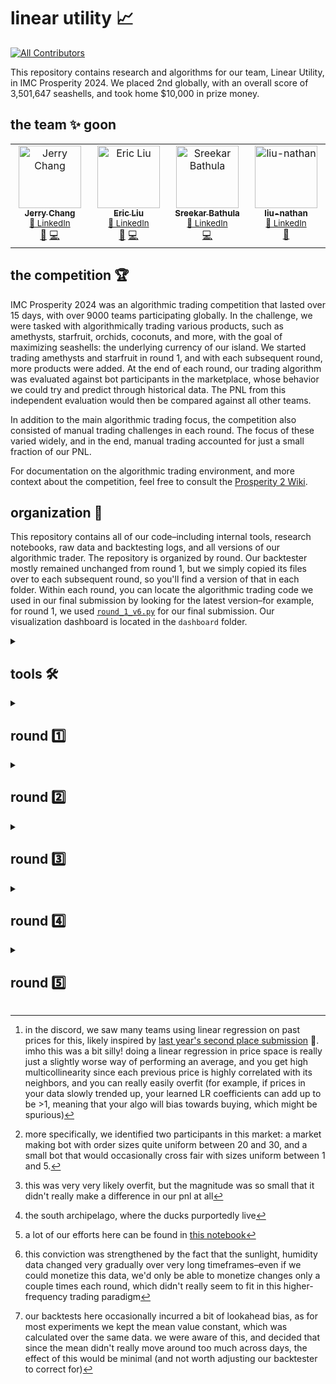 # linear utility 📈
<!-- ALL-CONTRIBUTORS-BADGE:START - Do not remove or modify this section -->
[![All Contributors](https://img.shields.io/badge/all_contributors-3-orange.svg?style=flat-square)](#contributors-)
<!-- ALL-CONTRIBUTORS-BADGE:END -->

This repository contains research and algorithms for our team, Linear Utility, in IMC Prosperity 2024. We placed 2nd globally, with an overall score of 3,501,647 seashells, and took home $10,000 in prize money. 

## the team ✨ goon

<!-- ALL-CONTRIBUTORS-LIST:START - Do not remove or modify this section -->
<!-- prettier-ignore-start -->
<!-- markdownlint-disable -->
<table>
  <tbody>
    <tr>
      <td align="center" valign="top" width="14.28%">
        <a href="https://github.com/jcgs2503">
          <img src="https://avatars.githubusercontent.com/u/63511765?v=4?s=100" width="100px;" alt="Jerry Chang"/>
          <br /><sub><b>Jerry Chang</b></sub></a>
        <br /><sub><a href="https://www.linkedin.com/in/chieh-chang/" title="LinkedIn">🔗 LinkedIn</a></sub>
        <br /><a href="#research-jcgs2503" title="Research">🔬</a>
        <a href="https://github.com/ericcccsliu/imc-prosperity-2/commits?author=jcgs2503" title="Code">💻</a>
      </td>
      <td align="center" valign="top" width="14.28%">
        <a href="https://github.com/ericcccsliu">
          <img src="https://avatars.githubusercontent.com/u/62641231?v=4?s=100" width="100px;" alt="Eric Liu"/>
          <br /><sub><b>Eric Liu</b></sub></a>
        <br /><sub><a href="https://www.linkedin.com/in/ericccccc/" title="LinkedIn">🔗 LinkedIn</a></sub>
        <br /><a href="#research-ericcccsliu" title="Research">🔬</a>
        <a href="https://github.com/ericcccsliu/imc-prosperity-2/commits?author=ericcccsliu" title="Code">💻</a>
      </td>
      <td align="center" valign="top" width="14.28%">
        <a href="https://github.com/sreekar-bathula">
          <img src="https://avatars.githubusercontent.com/u/86486991?v=4?s=100" width="100px;" alt="Sreekar Bathula"/>
          <br /><sub><b>Sreekar Bathula</b></sub></a>
        <br /><sub><a href="https://www.linkedin.com/in/sreekar-bathula/" title="LinkedIn">🔗 LinkedIn</a></sub>
        <br /><a href="https://github.com/ericcccsliu/imc-prosperity-2/commits?author=sreekar-bathula" title="Code">💻</a>
      </td>
      <td align="center" valign="top" width="14.28%">
        <a href="https://github.com/liu-nathan">
          <img src="https://avatars.githubusercontent.com/u/113719450?v=4?s=100" width="100px;" alt="liu-nathan"/>
          <br /><sub><b>liu-nathan</b></sub></a>
        <br /><sub><a href="https://www.linkedin.com/in/nl-nathanliu/" title="LinkedIn">🔗 LinkedIn</a></sub>
        <br /><a href="https://github.com/ericcccsliu/imc-prosperity-2/commits?author=liu-nathan" title="Research">🔬</a>
      </td>
    </tr>
  </tbody>
</table>

<!-- markdownlint-restore -->
<!-- prettier-ignore-end -->
<!-- ALL-CONTRIBUTORS-LIST:END -->

## the competition 🏆


IMC Prosperity 2024 was an algorithmic trading competition that lasted over 15 days, with over 9000 teams participating globally. In the challenge, we were tasked with algorithmically trading various products, such as amethysts, starfruit, orchids, coconuts, and more, with the goal of maximizing seashells: the underlying currency of our island. We started trading amethysts and starfruit in round 1, and with each subsequent round, more products were added. At the end of each round, our trading algorithm was evaluated against bot participants in the marketplace, whose behavior we could try and predict through historical data. The PNL from this independent evaluation would then be compared against all other teams. 

In addition to the main algorithmic trading focus, the competition also consisted of manual trading challenges in each round. The focus of these varied widely, and in the end, manual trading accounted for just a small fraction of our PNL. 

For documentation on the algorithmic trading environment, and more context about the competition, feel free to consult the [Prosperity 2 Wiki](https://imc-prosperity.notion.site/Prosperity-2-Wiki-fe650c0292ae4cdb94714a3f5aa74c85). 

## organization 📂

This repository contains all of our code–including internal tools, research notebooks, raw data and backtesting logs, and all versions of our algorithmic trader. The repository is organized by round. Our backtester mostly remained unchanged from round 1, but we simply copied its files over to each subsequent round, so you'll find a version of that in each folder. Within each round, you can locate the algorithmic trading code we used in our final submission by looking for the latest version–for example, for round 1, we used [`round_1_v6.py`](https://github.com/ericcccsliu/imc-prosperity-2/blob/main/round1/round_1_v6.py) for our final submission. Our visualization dashboard is located in the `dashboard` folder. 

<details>
<summary><h2>tools 🛠️</h2></summary>

Instead of relying heavily on open-source tools, which many successful teams did, we decided instead to build our tools in-house. This gave us the ability to tailor our tools heavily to our own needs. We built two main tools: a backtester and a visualization dashboard. 

### backtester 🔙

We realized we needed a comprehensive backtesting environment very early on. Our backtester was built to take in historical data and a trading algorithm. With the historical data, it would construct all the necessary information (replicating the actual trading environment perfectly) that our trading algorithm needed, input it into our trading algorithm, and receive the orders that our algorithm would send. Then, it would match those orders to the orderbook to generate trades. In order to simulate market making, we would also look at trades between bots at each iteration. If there was a trade between bots at a price worse than our own quotes, we'd attribute the trade to ourselves. After running, our backtester would create a log file in the exact same format as the Prosperity website. 

Because we often found ourselves backtesting over various parameters to find the best combination, we also modified our trader class to optionally take in trading parameters as a dictionary upon instantiation. This allowed us to gridsearch over all possible parameters in backtesting, allowing us to quickly optimize our ideas. 

### dashboard 💨

The dashboard we developed helped us a lot during the early rounds in pnl generation, allowing us to develop new alpha and also optimize our alphas by finding desirable trades our algorithm didn't do or undesirable trades that our algorithm did. One extremely helpful feature we developed was a syncing functionality, where clicking on a graph (or entering a specific timestamp manually) would synchronize all visualizations to that timestamp, allowing us to explore local anomalies in depth. 

![332262673-fb1ab2d8-72a6-4d95-bbaa-ab15cd578a8d](https://github.com/ericcccsliu/imc-prosperity-2/assets/62641231/5878101d-53e3-46c1-a646-85bb84bd0b3d)
<p align="center">
  <em>we used to have actual section headers, but at some point we (Jerry and Eric) got hungry and started editing them</em>
</p>

</details>
<details>
<summary><h2>round 1️⃣</h2></summary>

In round 1, we had access to two symbols to trade: amethysts and starfruit. 

### amethysts 🔮
Amethysts were fairly simple, as the fair price clearly never deviated from 10,000. As such, we wrote our algorithm to trade against bids above 10,000 and asks below 10,000. Besides taking orders, our algorithm also would market-make, placing bids and asks below and above 10,000, respectively, with a certain edge. Using our backtester, we gridsearched over several different values to find the most profitable edge to request. This worked well, getting us about 16k seashells over backtests

However, through looking at backtest logs in our dashapp, we discovered that many profitable trades were prevented by our position limits, as we were unable to long or short more than 20 amethysts (and starfruit) at any given moment. To fix this issue, we implemented a strategy to clear our position–our algorithm would do 0 ev trades, if available, just to get our position closer to 0, so that we'd be able to do more positive ev trades later on. This strategy bumped our pnl up by about 3%. 

### starfruit ⭐

Finding a good fair price for starfruit was tougher, as its price wasn't fixed–it would slowly randomwalk around. Nonetheless, we observed that the price was relatively stable locally. So we created a fair using a rolling average of the mid price over the last *n* timestamps, where *n* was a parameter which we could optimize over in backtests[^1]. Market-making, taking, and clearing (the same strategies we did with amethysts) worked quite well around this fair value. 

However, using the mid price–even in averaging over it–didn't seem to be the best, as the mid price was noisy from market participants continually putting orders past mid (orders that we thought were good to fair and therefore ones that we wanted to trade against). Looking at the orderbook, we found out that, at all times, there was a market making bot quoting relatively large sizes on both sides, at prices that were unaffected by smaller participants[^2]. Using this market maker's mid price as a fair turned out to be much less noisy and generated more pnl in backtests. 

<img width="744" alt="Screenshot 2024-05-20 at 11 54 46 PM" src="https://github.com/ericcccsliu/imc-prosperity-2/assets/62641231/26d2f65c-2a5a-4252-8094-34a35a280020">
<p align="center">
  <em>histograms of volumes on the first and second level of the bid side</em>
</p>

Surprisingly, when we tested our algorithm on the website, we figured out that the website was marking our pnl to the market maker's mid instead of the actual mid price. We were able to verify this by backtesting a trading algorithm that bought 1 starfruit in the first timestamp and simply held it to the end–our pnl graph marked to market maker mid in our own backtesting environment exactly replicated the pnl graph on the website. This boosted our confidence in using the market maker mid as fair, as we realized that we'd just captured the true internal fair of the game. Besides this, some research on the fair price showed that starfruit was very slightly mean reverting[^3], and the rest was very similar to amethysts, where we took orders and quoted orders with a certain edge, optimizing all parameters in our internal backtester with a grid search.

After round 1, our team was ranked #3 in the world overall. We had an algo trading profit of 34,498 seashells–just 86 seashells behind first place.

</details>

<details>
<summary><h2>round 2️⃣</h2></summary>
  
### orchids 🥀
Orchids were introduced in round 2, as well as a bunch of data on sunlight, humidity, import/export tariffs, and shipping costs. The premise was that orchids were grown on a separate island[^4], and had to be imported–subject to import tariffs and shipping costs, and that they would degrade with suboptimal levels of sunlight and humidity. We were able to trade orchids both in a market on our own island, as well as through importing them from the South archipelago. With this, we had two initial approaches. The obvious approach, to us, was to look for alpha in all the data available, investigating if the price of orchids could be predicted using sunlight, humidity, etc. The other approach involved understanding exactly how the mechanisms for trading orchids worked, as the documentation was fairly unclear. Thus, we split up: Eric looked for alpha in the historical data while Jerry worked on understanding the actual trading environment.

Finding tradable correlations in the historical data was tougher than we initially thought. Some things that we tried were[^5]: 
- Just trying to find correlations to orchids returns from returns in sunlight, humidity, tarriffs, costs. Initial results from this seemed interesting–but the correlations we found here were likely spurious.
- Linear regressions from returns in sunlight, humidity, etc., to returns in orchids. We tried varying timeframes–first predicting orchids returns in the same timeframe as the returns in the predictors, and then predicting using lagged returns–building models that predicted future orchids returns over some timeframe using past returns in each of the predictors.
- Feature engineering with the various features given and performing the previous two steps again with the newly constructed features

All of these failed to leave us with a convincing model, leading us to believe that the data given was a bit of a distraction[^6]. 

Meanwhile, Jerry was having much better luck. In experimenting around with the trading environment, we realized that there was a massive taker in the local orchids market. Sell orders–and just sell orders–just a bit above the best bids would be instantly taken for full size. This, combined with low implied ask prices from the foreign market, meant that we could simply put large sell orders locally and simultaneously buy from the south archipelago for an arbitrage. As a first pass, our algorithm running this strategy made 60k seashells over over a fifth of a day. From here, some quick further optimization brought our website test pnl to just over 100k seashells, giving us a projected profit of 500k over a full day. 

While we figured this out independently, someone in the discord leaked this same strategy–which was quite unfortunate from our standpoint, as we knew that many teams would be able to implement the exact same thing and get the same pnl as us. With some noise from slight differences in implementation, we knew that we very well could end up dropping many places, if other teams with the same strategy simply got a bit luckier. So, we spent lots of time desperately searching for any further optimization on the arbitrage. We tested out different prices for sell orders in the local market, and found that using a price of `foreign ask price - 2` worked best. However, with this fixed level for our sell orders, we worried about changes in the market preventing this level from being consistently filled. As such, we came up with an "adaptive edge" algorithm, which looked at how much volume we got at each iteration (with the maximum, nominal volume being 100 lots). If the average volume we received was below some threshold, we'd start moving our sell order level around, automatically searching for a new level to maximize profits. 

Even with these optimizations, we still were beat out by the surge of teams who also found the arbitrage. We dropped all the way to 17th place, with a profit of 573,000 seashells from algo trading. We were within 20k of the second place team, and 100k away from the first place team, Puerto Vallarta, who seemed to have figured something out this round that no other teams could find. 

</details>
<details>
<summary><h2>round 3️⃣</h2></summary>
Gift baskets :basket:, chocolate 🍫, roses 🌹, and strawberries 🍓 were introduced in round 3, where a gift basket consisted of 4 chocolate bars, 6 strawberries, and a single rose. This round, we mainly traded spreads, which we defined as `basket - synthetic`, with `synthetic` being the sum of the price of all products in a basket.

### spread 🧈
In this round, we quickly converged on two hypotheses. The first hypothesis was that the synthetic would be leading baskets or vice versa, where changes in the price of one would lead to later changes in the price of the other.  Our second hypothesis was that the spread might simply just be mean reverting. We observed that the price of the spread–which theoretically should be 0–hovered around some fixed value, which we could trade around. We looked into leading/lagging relationships between the synthetic and the basket, but this wasn't very fruitful, so we then investigated the spread price. 

![newplot (1)](https://github.com/ericcccsliu/imc-prosperity-2/assets/62641231/6e56f911-8f7c-484c-8dab-32a1603ad2de)

Looking at the spread, we found that the price oscillated around ~370 across all three days of our historical data. Thus, we could profitably trade a mean-reverting strategy, buying spreads (going long baskets and short synthetic) when the spread price was below average, and selling spreads when the price was above. We tried various different ways to parameterize this trade. Due to our position limits, which were relatively small (about 2x the volume on the book at any instant), and the relatively small number of mean-reverting trading opportunities, we realized that timing the trade correctly was critical, and could result in a large amount of additional pnl. 

We tried various approaches in parameterizing this trade. A simple, first-pass strategy was just to set hardcoded prices at which to trade–for example, trading only when the spread deviated from the average value by a certain amount. We backtested to optimize these hardcoded thresholds, and our best parameters netted us ~120k in projected pnl[^7]. However, with this strategy, we noticed that we could lose out on a lot of pnl if the spread price reverted before touching our threshold. To remedy this, we could set our thresholds closer, but then we'd also lose pnl from trading before the spread price reached a local max/min. 

Therefore, we developed a more adaptive algorithm for spreads. We traded on a modified z-score, using a hardcoded mean and a rolling window standard deviation, with the window set relatively small. The idea behind this was that there should be a fundamental reason behind the mean of spread (think the price of the basket itself), but the volatility each day would be less predictable. Then, we thresholded the z-score, selling spreads when our z-score went above a certain value and buying when the z-score dropped below. By using a small window for our rolling standard deviation, we'd see our z-score spike when the standard deviation drastically dropped–and this would often happen right as the price started reverting, allowing us to trade closer to local minima/maxima. This idea bumped our backtest pnl up to ~135k. 


![newplot (2)](https://github.com/ericcccsliu/imc-prosperity-2/assets/62641231/0db11d51-8916-4ed5-83f6-82faeb846267)
<p align="center">
  <em>a plot of spread prices and our modified z-score, as well as z-score thresholds (in green) to trade at</em>
</p>

After results from this round were released, we found that our actual pnl had a significant amount of slippage compared to our backtests–we made only 111k seashells from our algo. Nevertheless, we got a bit lucky–all the teams ahead of us in this round seemed to overfit significantly more, as we were ranked #2 overall.

</details>
<details>
<summary><h2>round 4️⃣</h2></summary>
  
### coconuts/coconut coupon :coconut:
Coconuts and coconut coupons were introduced in round 4. Coconut coupons were the 10,000 strike call option on coconuts, with a time to expiry of 250 days. The price of coconuts hovered around 10,000, so this option was near-the-money. 

This round was fairly simple. Using Black-Scholes, we calculated the implied volatility of the option, and once we plotted this out, it became clear that the implied vol oscillated around a value of ~16%. We implemented a mean reverting strategy similar to round 3, and calculated the delta of the coconut coupons at each time in order to hedge with coconuts and gain pure exposure to vol. However, the delta was around 0.53 while the position limits for coconuts/coconut coupons were 300/600, respectively. This meant that we couldn't be fully hedged when holding 600 coupons (we would be holding 18 delta). Since the coupon was far away from expiry (thus, gamma didn't matter as much) and holding delta with vega was still positive ev (but higher var), we ran the variance in hopes of making more from our exposure to vol. 

![newplot (3)](https://github.com/ericcccsliu/imc-prosperity-2/assets/62641231/21fc47f7-727f-48a4-bf4e-b9b9c5fd25a1)

While holding this variance worked out in our backtests, we experienced a fair amount of slippage in our submission–we got unlucky and lost money from our delta exposure. In retrospect, not fully delta hedging might not have been  a smart move–we were already second place and thus should've went for lower var to try and keep the lead. Our algorithm in this round made only 145k, dropping us down to a terrifying 26th place. However, in the results of this round, we saw Puerto Vallarta leap ahead with a whopping profit of 1.2 *million* seashells. We knew we could catch up and end up well within the top 10 if only we could figure out what they did. 
</details>
<details>
<summary><h2>round 5️⃣</h2></summary>
  
![image](https://github.com/ericcccsliu/imc-prosperity-2/assets/62641231/5d3bbc3b-9d16-473e-a6da-954a84a66da9)

Our leading hypothesis in trying to replicate Puerto Vallarta's profits were that they must've found some way to predict the future–profits on the order of 1.2 million could reasonably match up with a successful stat. arb strategy across multiple symbols. So, we started blasting away with linear regressions on lagged and synchronous returns across all symbols and all days of our data, with the hypothesis that symbols from different days could have correlations that we'd previously missed. However, we didn't find anything particularly interesting here–starfruits seemed to have a bit of lagged predictive power in all other symbols, but this couldn't explain 1.2 million in additional profits.

As a last-ditch attempt in this front, we recalled that last year's competition (which we read about in [Stanford Cardinal's awesome writeup](https://github.com/ShubhamAnandJain/IMC-Prosperity-2023-Stanford-Cardinal)) had many similarities to this competition–especially in the first round, where the symbols we traded basically sounded the exact same. So, we went and sourced last year's data from public GitHub repositories, and performed a linear regression from returns in each of last year's symbols to returns in each symbol of this year. The results we found were surprising: diving gear returns from last year's competition, with a multiplier of ~3, was almost a perfect predictor of roses, with a $R^2$ of 0.99. Additionally, coconuts from last year was a perfect predictor of coconuts from this year, with a beta of 1.25 and an $R^2$ of 0.99.

![image](https://github.com/ericcccsliu/imc-prosperity-2/assets/62641231/64b2c041-b14d-47eb-9c25-df8cb6fcc290)

These discoveries were quite silly, but nonetheless, our goal was to maximize pnl, and as the data from last year was publically available on the internet, we felt like this was still fair game. The rest of our efforts in this competition centered around maximizing the value we could extract from the market with our new knowledge. We believed that many other teams might find these same relationships, and therefore optimization was key.

As a first pass, we simply bought/sold coconuts and roses when our predicted price rose/fell (beyond some threshold to account for spread costs) over a certain number of future iterations. While this worked spectacularly (in comparison to our pnl from literally all previous rounds), we thought we could do better. Indeed, with the data from last year, we had all local maxima/minima, and thus we could theoretically time our trades perfectly and extract max. value. 

To do this systematically across the three symbols we wanted to trade (roses, coconuts, and gift baskets, due to their natural correlation with roses), we developed a dynamic programming algorithm. Our algorithm took many factors into account–costs of crossing spread, the volume we could take at iteration (the volume on the orderbook), and our volume limits.

The motivation behind the complexity of our dp algorithm was the fact that, at each iteration, we couldn't necessarily achieve our full desired position–therefore, we needed a state for each potential position that we could feasibly achieve. A simple example of this is to imagine a product going through the following prices: 
$$8 \rightarrow 7 \rightarrow 12 \rightarrow 10$$
With a position limit of 2, and with sufficient volume on the orderbook, the optimal trades would be: sell 2 -> buy 4 -> sell 4, with a pnl of 16. Now imagine if you could only buy/sell 2 shares at each iteration. Then, the optimal solution would change–you'd want to buy 2 -> buy 2 -> sell 2, with an overall pnl of 14. 

<details>
  <summary>our dp code (click to expand)</summary>

  
```python
def optimal_trading_dp(prices, spread, volume_pct):
    n = len(prices)
    price_level_cnt = math.ceil(1/volume_pct)
    left_over_pct = 1 - (price_level_cnt - 1) * volume_pct

    dp = [[float('-inf')] * (price_level_cnt * 2 + 1) for _ in range(n)]  # From -3 to 3, 7 positions
    action = [[''] * (price_level_cnt * 2 + 1) for _ in range(n)]  # To store actions

    # Initialize the starting position (no stock held)
    dp[0][price_level_cnt] = 0  # Start with no position, Cash is 0
    action[0][price_level_cnt] = ''  # No action at start

    def position(j):
        if j > price_level_cnt:
            position = min((j - price_level_cnt) * volume_pct, 1)
        elif j < price_level_cnt:
            position = max((j - price_level_cnt) * volume_pct, -1)
        else:
            position = 0
        return position
    
    def position_list(list):
        return np.array([position(x) for x in list])

    for i in range(1, n):
        for j in range(0, price_level_cnt * 2 + 1):
            # Calculate PnL for holding, buying, or selling
            hold = dp[i-1][j] if dp[i-1][j] != float('-inf') else float('-inf')
            if j == price_level_cnt * 2:
                buy = dp[i-1][j-1] - left_over_pct*prices[i-1] -  left_over_pct*spread if j > 0 else float('-inf')
            elif j == 1:
                buy = dp[i-1][j-1] - left_over_pct*prices[i-1] -  left_over_pct*spread if j > 0 else float('-inf')
            else:
                buy = dp[i-1][j-1] - volume_pct*prices[i-1] - volume_pct*spread if j > 0 else float('-inf')

            if j ==  0:
                sell = dp[i-1][j+1] + left_over_pct*prices[i-1] - left_over_pct*spread if j < price_level_cnt * 2 else float('-inf')
            elif j == price_level_cnt * 2 - 1:
                sell = dp[i-1][j+1] + left_over_pct*prices[i-1] - left_over_pct*spread if j < price_level_cnt * 2 else float('-inf')
            else:
                sell = dp[i-1][j+1] + volume_pct*prices[i-1] - volume_pct*spread if j < price_level_cnt * 2 else float('-inf')
                
            # Choose the action with the highest PnL

            hold_pnl = hold + (j - price_level_cnt) * position(j) * prices[i]
            buy_pnl = buy + (j - price_level_cnt) * position(j) * prices[i]
            sell_pnl = sell + (j - price_level_cnt) * position(j) * prices[i]
            
            # print(hold_pnl, buy_pnl, sell_pnl)
            best_action = max(hold_pnl, buy_pnl, sell_pnl)
            if best_action == hold_pnl:
                dp[i][j] = hold
            elif best_action == buy_pnl:
                dp[i][j] = buy
            else:
                dp[i][j] = sell

            if best_action == hold_pnl:
                action[i][j] = 'h'
            elif best_action == buy_pnl:
                action[i][j] = 'b'
            else:
                action[i][j] = 's'
    # Backtrack to find the sequence of actions
    trades_list = []
    # Start from the position with maximum PnL at time n-1

    pnl = np.array(dp[n-1]) + (position_list(np.arange(0,price_level_cnt*2+1)) * prices[n-1])
    current_position = np.argmax(pnl)
    for i in range(n-1, -1, -1):
        trades_list.append(action[i][current_position])
        if action[i][current_position] == 'b':
            current_position -= 1
        elif action[i][current_position] == 's':
            current_position += 1

    trades_list.reverse()
    trades_list.append('h')
    return dp, trades_list, pnl[np.argmax(pnl)]  # Return the actions and the maximum PnL

# Example usage
dp, trades, max_pnl = optimal_trading_dp(coconut_past_price, 0.99, 185/300)
# print(trades)
print("Max PnL:", max_pnl)
```


</details>
Our inputs here were prices–we found that generating trades over the predictor timeseries was sufficient due to the high correlation–volume percentage (percent of volume limit on the orderbook at each iteration), and spread (the average spread, cost of each trade), with a target of maximizing pnl. Using this dp algorithm, we generated a string of trades for each symbol, with `'b'` or `'s'` at each index representing the action at each timestamp. Using this algorithm, we achieved an algo pnl of 2.1 million seashells–the highest over all teams in this round! This brought us to a final overall standing of second place. 

</details>


[^1]: in the discord, we saw many teams using linear regression on past prices for this, likely inspired by [last year's second place submission](https://github.com/ShubhamAnandJain/IMC-Prosperity-2023-Stanford-Cardinal) 🌲. imho this was a bit silly! doing a linear regression in price space is really just a slightly worse way of performing an average, and you get high multicollinearity since each previous price is highly correlated with its neighbors, and you can really easily overfit (for example, if prices in your data slowly trended up, your learned LR coefficients can add up to be >1, meaning that your algo will bias towards buying, which might be spurious) 
[^2]: more specifically, we identified two participants in this market: a market making bot with order sizes quite uniform between 20 and 30, and a small bot that would occasionally cross fair with sizes uniform between 1 and 5.
[^3]: this was very very likely overfit, but the magnitude was so small that it didn't really make a difference in our pnl at all
[^4]: the south archipelago, where the ducks purportedly live
[^5]: a lot of our efforts here can be found in [this notebook](https://github.com/ericcccsliu/imc-prosperity-2/blob/main/round2/eric-research.ipynb)
[^6]: this conviction was strengthened by the fact that the sunlight, humidity data changed very gradually over very long timeframes–even if we could monetize this data, we'd only be able to monetize changes only a couple times each round, which didn't really seem to fit in this higher-frequency trading paradigm
[^7]: our backtests here occasionally incurred a bit of lookahead bias, as for most experiments we kept the mean value constant, which was calculated over the same data. we were aware of this, and decided that since the mean didn't really move around too much across days, the effect of this would be minimal (and not worth adjusting our backtester to correct for) 
